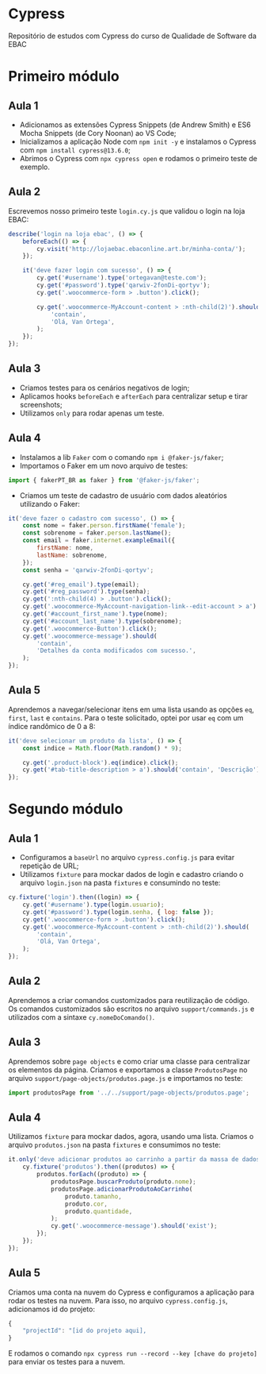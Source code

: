 # Cypress

Repositório de estudos com Cypress do curso de Qualidade de Software da EBAC

# Primeiro módulo

## Aula 1

-   Adicionamos as extensões Cypress Snippets (de Andrew Smith) e ES6 Mocha Snippets (de Cory Noonan) ao VS Code;
-   Inicializamos a aplicação Node com `npm init -y` e instalamos o Cypress com `npm install cypress@13.6.0`;
-   Abrimos o Cypress com `npx cypress open` e rodamos o primeiro teste de exemplo.

## Aula 2

Escrevemos nosso primeiro teste `login.cy.js` que validou o login na loja EBAC:

```javascript
describe('login na loja ebac', () => {
    beforeEach(() => {
        cy.visit('http://lojaebac.ebaconline.art.br/minha-conta/');
    });

    it('deve fazer login com sucesso', () => {
        cy.get('#username').type('ortegavan@teste.com');
        cy.get('#password').type('qarwiv-2fonDi-qortyv');
        cy.get('.woocommerce-form > .button').click();

        cy.get('.woocommerce-MyAccount-content > :nth-child(2)').should(
            'contain',
            'Olá, Van Ortega',
        );
    });
});
```

## Aula 3

-   Criamos testes para os cenários negativos de login;
-   Aplicamos hooks `beforeEach` e `afterEach` para centralizar setup e tirar screenshots;
-   Utilizamos `only` para rodar apenas um teste.

## Aula 4

-   Instalamos a lib `Faker` com o comando `npm i @faker-js/faker`;
-   Importamos o Faker em um novo arquivo de testes:

```javascript
import { fakerPT_BR as faker } from '@faker-js/faker';
```

-   Criamos um teste de cadastro de usuário com dados aleatórios utilizando o Faker:

```javascript
it('deve fazer o cadastro com sucesso', () => {
    const nome = faker.person.firstName('female');
    const sobrenome = faker.person.lastName();
    const email = faker.internet.exampleEmail({
        firstName: nome,
        lastName: sobrenome,
    });
    const senha = 'qarwiv-2fonDi-qortyv';

    cy.get('#reg_email').type(email);
    cy.get('#reg_password').type(senha);
    cy.get(':nth-child(4) > .button').click();
    cy.get('.woocommerce-MyAccount-navigation-link--edit-account > a').click();
    cy.get('#account_first_name').type(nome);
    cy.get('#account_last_name').type(sobrenome);
    cy.get('.woocommerce-Button').click();
    cy.get('.woocommerce-message').should(
        'contain',
        'Detalhes da conta modificados com sucesso.',
    );
});
```

## Aula 5

Aprendemos a navegar/selecionar itens em uma lista usando as opções `eq`, `first`, `last` e `contains`. Para o teste solicitado, optei por usar `eq` com um índice randômico de 0 a 8:

```javascript
it('deve selecionar um produto da lista', () => {
    const indice = Math.floor(Math.random() * 9);

    cy.get('.product-block').eq(indice).click();
    cy.get('#tab-title-description > a').should('contain', 'Descrição');
});
```

# Segundo módulo

## Aula 1

-   Configuramos a `baseUrl` no arquivo `cypress.config.js` para evitar repetição de URL;
-   Utilizamos `fixture` para mockar dados de login e cadastro criando o arquivo `login.json` na pasta `fixtures` e consumindo no teste:

```javascript
cy.fixture('login').then((login) => {
    cy.get('#username').type(login.usuario);
    cy.get('#password').type(login.senha, { log: false });
    cy.get('.woocommerce-form > .button').click();
    cy.get('.woocommerce-MyAccount-content > :nth-child(2)').should(
        'contain',
        'Olá, Van Ortega',
    );
});
```

## Aula 2

Aprendemos a criar comandos customizados para reutilização de código. Os comandos customizados são escritos no arquivo `support/commands.js` e utilizados com a sintaxe `cy.nomeDoComando()`.

## Aula 3

Aprendemos sobre `page objects` e como criar uma classe para centralizar os elementos da página. Criamos e exportamos a classe `ProdutosPage` no arquivo `support/page-objects/produtos.page.js` e importamos no teste:

```javascript
import produtosPage from '../../support/page-objects/produtos.page';
```

## Aula 4

Utilizamos `fixture` para mockar dados, agora, usando uma lista. Criamos o arquivo `produtos.json` na pasta `fixtures` e consumimos no teste:

```javascript
it.only('deve adicionar produtos ao carrinho a partir da massa de dados', () => {
    cy.fixture('produtos').then((produtos) => {
        produtos.forEach((produto) => {
            produtosPage.buscarProduto(produto.nome);
            produtosPage.adicionarProdutoAoCarrinho(
                produto.tamanho,
                produto.cor,
                produto.quantidade,
            );
            cy.get('.woocommerce-message').should('exist');
        });
    });
});
```

## Aula 5

Criamos uma conta na nuvem do Cypress e configuramos a aplicação para rodar os testes na nuvem. Para isso, no arquivo `cypress.config.js`, adicionamos id do projeto:

```javascript
{
    "projectId": "[id do projeto aqui],
}
```

E rodamos o comando `npx cypress run --record --key [chave do projeto]` para enviar os testes para a nuvem.
